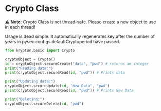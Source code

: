 # Crypto Class

**⚠️ Note:** Crypto Class is not thread-safe. Please create a new object to use in each thread!

Usage is dead simple. It automatically regenerates key after the number of years in pysec.configs.defaultCryptoperiod have passed.

```python
from krypton.basic import Crypto

cryptoObject = Crypto()
id = cryptoObject.secureCreate("data", "pwd") # returns an integer
print("Reading data:")
print(cryptoObject.secureRead(id, "pwd")) # Prints data

print("Updating data:")
cryptoObject.secureUpdate(id, "New Data", "pwd")
print(cryptoObject.secureRead(id, "pwd")) # Prints New Data

print("Deleting:")
cryptoObject.secureDelete(id, "pwd")
```
